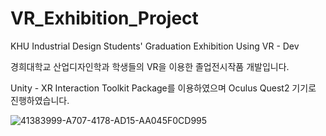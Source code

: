 # VR_Exhibition_Project

KHU Industrial Design Students' Graduation Exhibition Using VR - Dev

경희대학교 산업디자인학과 학생들의 VR을 이용한 졸업전시작품 개발입니다.

Unity - XR Interaction Toolkit Package를 이용하였으며 Oculus Quest2 기기로 진행하였습니다.

![41383999-A707-4178-AD15-AA045F0CD995](https://user-images.githubusercontent.com/96255741/202937594-195f5fe5-9e92-47d3-b870-8f20ed5cb7b7.jpg)
